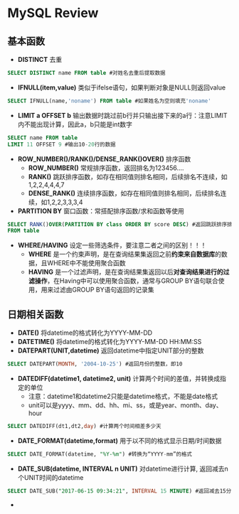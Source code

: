 # MySQL Review
## 基本函数
- **DISTINCT** 去重
```sql
SELECT DISTINCT name FROM table #对姓名去重后提取数据
```
- **IFNULL(item,value)** 类似于ifelse语句，如果判断对象是NULL则返回value
```sql
SELECT IFNULL(name,'noname') FROM table #如果姓名为空则填充'noname'
```
- **LIMIT a OFFSET b** 输出数据时跳过前b行并只输出接下来的a行：注意LIMIT内不能出现计算，因此a，b只能是int数字
```sql
SELECT name FROM table
LIMIT 11 OFFSET 9 #输出10-20行的数据
```
- **ROW_NUMBER()/RANK()/DENSE_RANK()OVER()** 排序函数
  - **ROW_NUMBER()** 常规排序函数，返回排名为123456....
  - **RANK()** 跳跃排序函数，如存在相同值则排名相同，后续排名不连续，如1,2,2,4,4,4,7
  - **DENSE_RANK()** 连续排序函数，如存在相同值则排名相同，后续排名连续，如1,2,2,3,3,3,4
- **PARTITION BY** 窗口函数：常搭配排序函数/求和函数等使用
```sql
SELECT RANK()OVER(PARTITION BY class ORDER BY score DESC) #返回跳跃排序排名，排序对象为score降序，窗口函数限定按class分开排序
FROM table
```
- **WHERE/HAVING** 设定一些筛选条件，要注意二者之间的区别！！！
  - **WHERE** 是一个约束声明，是在查询结果集返回之前**约束来自数据库**的数据，且WHERE中不能使用聚合函数
  - **HAVING** 是一个过滤声明，是在查询结果集返回以后**对查询结果进行的过滤操作**，在Having中可以使用聚合函数，通常与GROUP BY语句联合使用，用来过滤由GROUP BY语句返回的记录集
## 日期相关函数
- **DATE()** 将datetime的格式转化为YYYY-MM-DD
- **DATETIME()** 将datetime的格式转化为YYYY-MM-DD HH:MM:SS
- **DATEPART(UNIT,datetime)** 返回datetime中指定UNIT部分的整数
```sql
SELECT DATEPART(MONTH, '2004-10-25') #返回月份的整数，即10
```
- **DATEDIFF(datetime1, datetime2, unit)** 计算两个时间的差值，并转换成指定的单位
  - 注意：datetime1和datetime2只能是datetime格式，不能是date格式
  - unit可以是yyyy、mm、dd、hh、mi、ss，或是year、month、day、hour
```sql
SELECT DATEDIFF(dt1,dt2,day) #计算两个时间相差多少天
```
- **DATE_FORMAT(datetime,format)** 用于以不同的格式显示日期/时间数据
```sql
SELECT DATE_FORMAT(datetime, "%Y-%m") #转换为“YYYY-mm”的格式
```
- **DATE_SUB(datetime, INTERVAL n UNIT)** 对datetime进行计算, 返回减去n个UNIT时间的datetime
```sql
SELECT DATE_SUB("2017-06-15 09:34:21", INTERVAL 15 MINUTE) #返回减去15分钟后的时间
```
- 
